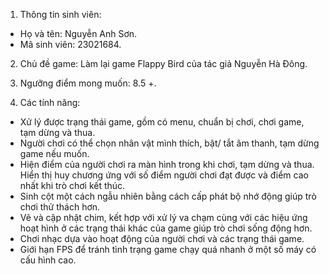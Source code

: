 1. Thông tin sinh viên: </br>
  - Họ và tên: Nguyễn Anh Sơn.  </br>
  - Mã sinh viên: 23021684. </br>

2. Chủ đề game: Làm lại game Flappy Bird của tác giả Nguyễn Hà Đông. </br>

3. Ngưỡng điểm mong muốn: 8.5 +. </br>

4. Các tính năng: </br>
  - Xử lý được trạng thái game, gồm có menu, chuẩn bị chơi, chơi game, tạm dừng và thua. </br>
  - Người chơi có thể chọn nhân vật mình thích, bật/ tắt âm thanh, tạm dừng game nếu muốn. </br>
  - Hiện điểm của người chơi ra màn hình trong khi chơi, tạm dừng và thua. Hiển thị huy chương ứng với số điểm người chơi đạt được và điểm cao nhất khi trò chơi kết thúc. </br>
  - Sinh cột một cách ngẫu nhiên bằng cách cấp phát bộ nhớ động giúp trò chơi thử thách hơn. </br>
  - Vẽ và cập nhật chim, kết hợp với xử lý va chạm cùng với các hiệu ứng hoạt hình ở các trạng thái khác của game giúp trò chơi sống động hơn. </br>
  - Chơi nhạc dựa vào hoạt động của người chơi và các trạng thái game. </br>
  - Giới hạn FPS để tránh tình trạng game chạy quá nhanh ở một số máy có cấu hình cao. </br>
